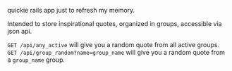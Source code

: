 quickie rails app just to refresh my memory.

Intended to store inspirational quotes, organized in groups, accessible via json api.

`GET /api/any_active`  will give you a random quote from all active groups.
`GET /api/group_random?name=group_name`  will give you a random quote from a `group_name` group.
